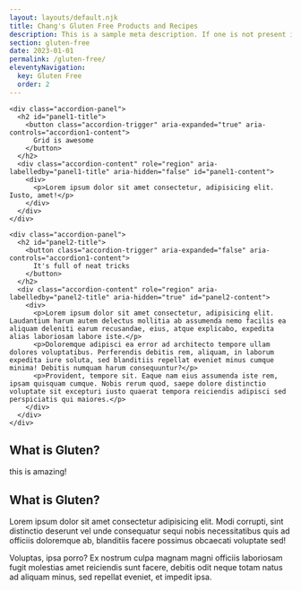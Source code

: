 ```yaml
---
layout: layouts/default.njk
title: Chang's Gluten Free Products and Recipes
description: This is a sample meta description. If one is not present in your page/post's front matter, the default metadata.description will be used instead.
section: gluten-free
date: 2023-01-01
permalink: /gluten-free/
eleventyNavigation:
  key: Gluten Free
  order: 2
---
```




 <div id="searchbox"></div>
 

  <div class="accordion">

    <div class="accordion-panel">
      <h2 id="panel1-title">
        <button class="accordion-trigger" aria-expanded="true" aria-controls="accordion1-content">
          Grid is awesome
        </button>
      </h2>
      <div class="accordion-content" role="region" aria-labelledby="panel1-title" aria-hidden="false" id="panel1-content">
        <div>
          <p>Lorem ipsum dolor sit amet consectetur, adipisicing elit. Iusto, amet!</p>
        </div>
      </div>
    </div>

    <div class="accordion-panel">
      <h2 id="panel2-title">
        <button class="accordion-trigger" aria-expanded="false" aria-controls="accordion1-content">
          It's full of neat tricks
        </button>
      </h2>
      <div class="accordion-content" role="region" aria-labelledby="panel2-title" aria-hidden="true" id="panel2-content">
        <div>
          <p>Lorem ipsum dolor sit amet consectetur, adipisicing elit. Laudantium harum autem delectus mollitia ab assumenda nemo facilis ea aliquam deleniti earum recusandae, eius, atque explicabo, expedita alias laboriosam labore iste.</p>
          <p>Doloremque adipisci ea error ad architecto tempore ullam dolores voluptatibus. Perferendis debitis rem, aliquam, in laborum expedita iure soluta, sed blanditiis repellat eveniet minus cumque minima! Debitis numquam harum consequuntur?</p>
          <p>Provident, tempore sit. Eaque nam eius assumenda iste rem, ipsam quisquam cumque. Nobis rerum quod, saepe dolore distinctio voluptate sit excepturi iusto quaerat tempora reiciendis adipisci sed perspiciatis qui maiores.</p>
        </div>
      </div>
    </div>

</div>

<div class="quick-example">
<h2>What is Gluten?</h2>
  <div>
    this is amazing!
  </div>
</div>
<h2>What is Gluten?</h2>
<div class="quick-example">
  <div>
    <p>Lorem ipsum dolor sit amet consectetur adipisicing elit. Modi corrupti, sint distinctio deserunt vel unde consequatur sequi nobis necessitatibus quis ad officiis doloremque ab, blanditiis facere possimus obcaecati voluptate sed!</p>
    <p>Voluptas, ipsa porro? Ex nostrum culpa magnam magni officiis laboriosam fugit molestias amet reiciendis sunt facere, debitis odit neque totam natus ad aliquam minus, sed repellat eveniet, et impedit ipsa.</p>
    

  </div>
</div>






